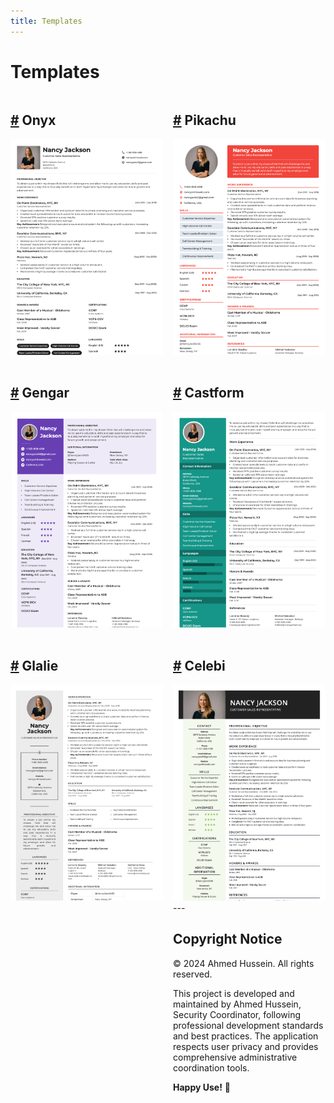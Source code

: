 ```yaml
---
title: Templates
---
```


# Templates

<div style="display: grid; grid-template-columns: repeat(2, minmax(0, 1fr)); gap: 1rem;
">
  <div>
    <h2 id="onyx"><a href="#onyx" class="header-anchor">#</a> Onyx</h2>
    <img src="./images/Onyx.png" />
  </div>
  <div>
    <h2 id="pikachu"><a href="#pikachu" class="header-anchor">#</a> Pikachu</h2>
    <img src="./images/Pikachu.png" />
  </div>
  <div>
    <h2 id="gengar"><a href="#gengar" class="header-anchor">#</a> Gengar</h2>
    <img src="./images/Gengar.png" />
  </div>
  <div>
    <h2 id="castform"><a href="#castform" class="header-anchor">#</a> Castform</h2>
    <img src="./images/Castform.png" />
  </div>
  <div>
    <h2 id="glalie"><a href="#glalie" class="header-anchor">#</a> Glalie</h2>
    <img src="./images/Glalie.png" />
  </div>
  <div>
    <h2 id="celebi"><a href="#celebi" class="header-anchor">#</a> Celebi</h2>
    <img src="./images/Celebi.png" />
---

## Copyright Notice

© 2024 Ahmed Hussein. All rights reserved.

This project is developed and maintained by Ahmed Hussein, Security Coordinator, following professional development standards and best practices. The application respects user privacy and provides comprehensive administrative coordination tools.

**Happy Use!** 🚀
